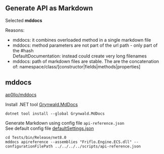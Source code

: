## Generate API as Markdown


Selected **mddocs**

Reasons:
- mddocs: it combines overloaded method in a single markdown file
- mddocs: method parameters are not part of the url path - only part of the #hash  
  DefaultDocumentation: instead could create very long filenames
- mddocs: path of markdown files are stable. The are the concatenation of: namespace/class/[constructor|fields|methods|properties]



## **mddocs**

[ap0llo/mddocs](https://github.com/ap0llo/mddocs)


Install .NET tool [Grynwald.MdDocs](https://www.nuget.org/packages/Grynwald.MdDocs)
```
dotnet tool install --global Grynwald.MdDocs
```

Generate Markdown using config file `api-reference.json`  
See default config file [defaultSettings.json](https://github.com/ap0llo/mddocs/blob/master/src/MdDocs.Common/Configuration/defaultSettings.json)

```
cd Tests/bin/Release/net8.0
mddocs apireference --assemblies "Friflo.Engine.ECS.dll" --configurationFilePath ../../../../scripts/api-reference.json
```
